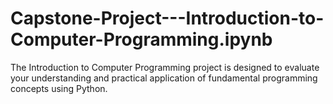 # Capstone-Project---Introduction-to-Computer-Programming.ipynb
The Introduction to Computer Programming project is designed to evaluate your understanding and practical application of fundamental programming concepts using Python. 
